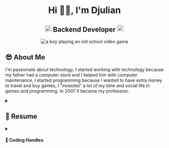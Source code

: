 <h1 align="center">Hi ✌🏼, I'm Djulian</h1>
<h2 align="center">
  <img src="https://komarev.com/ghpvc/?username=djulianm&color=dc143c&style=for-the-badge" alt="Profile Views" style="height:21px;">
  Backend Developer
  <a href="https://www.linkedin.com/in/djulianm/" target="_blank">
    <img src="https://img.shields.io/badge/LinkedIn-0077B5?style=for-the-badge&logo=linkedin&logoColor=white" alt="LinkedIn" style="height:22px;">
  </a>
</h2>
<div align="center">
 <img alt="a boy playing an old school video game" class="hCL kVc L4E MIw" fetchpriority="auto" loading="auto" src="https://i.pinimg.com/originals/1e/3b/ab/1e3babbea82ceffbb3b3d9130bc74c7a.gif" elementtiming="closeupImage">
</div>

## 😎 About Me

I'm passionate about technology, I started working with technology because my father had a computer store and I helped him with computer maintenance, I started programming because I wanted to have extra money to travel and buy games, I "invested" a lot of my time and social life in games and programming. In 2007 it became my profession.

<details>
 <summary>
    <h2> 
      🧐
    Resume
    </h2>
</summary>

 <details>
  <summary><h4>🧑‍🎓 Academics</h4></summary>
  <span><img src="[https://img.shields.io/badge/BTECH-[YourUniversity]-1877F2?style=for-the-badge](https://img.shields.io/badge/Universidade%20do%20Contestado%20Processos%20Gerenciais%20-2014-8A2BE2)"></span>
 </details>

 <details>
  <summary><h4>💻 Experience</h4></summary>
  - **Tech Lead** at Viscaweb | 09-2022 - current
  - **Backend Developer** at Viscaweb | 08-2020 - 09-2022
  - **Web Technician** at Randstad (Médicos sin Fronteras) | 02-2020 - 08-2020
  - **Freelancer** | 06-2015 - 02-2020
  - **Backend Developer** at GrupoW | 09-2007 - 06-2015
 </details>
</details>

<details>
  <summary><h4>👀 Coding Handles</h4></summary>
  [![LeetCode](https://img.shields.io/badge/LeetCode-000000?style=for-the-badge&logo=LeetCode&logoColor=#d16c06)](https://www.leetcode.com/djulianm)
  details>

<details>
  <summary><h4>🎧 Tech Stack</h4></summary>
  ![PHP](https://img.shields.io/badge/c++-%2300599C.svg?style=for-the-badge&logo=c%2B%2B&logoColor=white)  
  ![Python](https://img.shields.io/badge/c++-%2300599C.svg?style=for-the-badge&logo=c%2B%2B&logoColor=white)  
  ![Coldfusion](https://img.shields.io/badge/c++-%2300599C.svg?style=for-the-badge&logo=c%2B%2B&logoColor=white)  
  ![Node.JS](https://img.shields.io/badge/c++-%2300599C.svg?style=for-the-badge&logo=c%2B%2B&logoColor=white)  
  ![JavaScript](https://img.shields.io/badge/javascript-%23323330.svg?style=for-the-badge&logo=javascript&logoColor=%23F7DF1E) 
  ![MySQL](https://img.shields.io/badge/javascript-%23323330.svg?style=for-the-badge&logo=javascript&logoColor=%23F7DF1E) 
  ![SQL Server](https://img.shields.io/badge/javascript-%23323330.svg?style=for-the-badge&logo=javascript&logoColor=%23F7DF1E) 
  ![PostgreSQL](https://img.shields.io/badge/javascript-%23323330.svg?style=for-the-badge&logo=javascript&logoColor=%23F7DF1E) 
  ![Oracle DB](https://img.shields.io/badge/javascript-%23323330.svg?style=for-the-badge&logo=javascript&logoColor=%23F7DF1E) 
  ![AWS](https://img.shields.io/badge/javascript-%23323330.svg?style=for-the-badge&logo=javascript&logoColor=%23F7DF1E) 
</details>

<details>
  <summary><h2>📈 Stats</h2></summary>
  <div align="center">
    ![](https://github-readme-stats.vercel.app/api?username=djulianm&theme=tokyonight&hide_border=false&include_all_commits=true&count_private=false)<br/>
    ![](https://github-readme-streak-stats.herokuapp.com/?user=djulianm&theme=tokyonight&hide_border=false)<br/>
    ![](https://github-readme-stats.vercel.app/api/top-langs/?username=djulianm&theme=tokyonight&hide_border=false&include_all_commits=true&count_private=false&layout=compact)<br/>
    ![](https://github-readme-activity-graph.vercel.app/graph?username=djulianm&theme=tokyo-night)
  </div>
</details>

 ### Leetcode
  <div align="center">

  ![LeetCode Stats](https://leetcode.card.workers.dev/djulianm?theme=auto&font=baloo&extension=null)

  </div>
